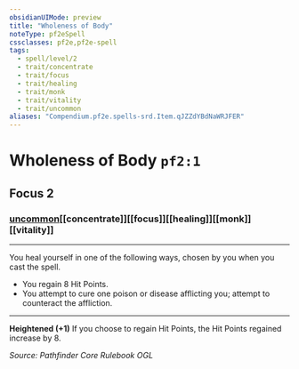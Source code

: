 ```yaml
---
obsidianUIMode: preview
title: "Wholeness of Body"
noteType: pf2eSpell
cssclasses: pf2e,pf2e-spell
tags:
  - spell/level/2
  - trait/concentrate
  - trait/focus
  - trait/healing
  - trait/monk
  - trait/vitality
  - trait/uncommon
aliases: "Compendium.pf2e.spells-srd.Item.qJZZdYBdNaWRJFER" 
---
```

# Wholeness of Body  `pf2:1`  
## Focus 2
### [uncommon](uncommon "Uncommon Rarity Trait")[[concentrate]][[focus]][[healing]][[monk]][[vitality]]

* * * 
You heal yourself in one of the following ways, chosen by you when you cast the spell.

*   You regain 8 Hit Points.
*   You attempt to cure one poison or disease afflicting you; attempt to counteract the affliction.

* * *

**Heightened (+1)** If you choose to regain Hit Points, the Hit Points regained increase by 8.

*Source: Pathfinder Core Rulebook*
*OGL*